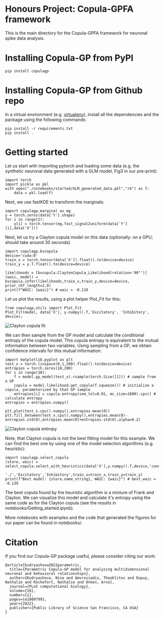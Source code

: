 # Honours Project: Copula-GPFA framework

This is the main directory for the Copula-GPFA framework for neuronal spike data analysis. 

# Installing Copula-GP from PyPI

```
pip install copulagp
```

# Installing Copula-GP from Github repo

In a virtual environment (e.g. [virtualenv](https://pypi.org/project/virtualenv/)), install all the dependencies and the package using the following commands:
```
pip install -r requirements.txt
pip install .
```

# Getting started

Let us start with importing pytorch and loading some data (e.g. the synthetic neuronal data generated with a GLM model, Fig3 in our pre-print):
```
import torch
import pickle as pkl
with open("./notebooks/started/GLM_generated_data.pkl","rb") as f:
    data = pkl.load(f)
```

Next, we use fastKDE to transform the marginals:
```
import copulagp.marginal as mg
y = torch.zeros(data['Y'].shape)
for i in range(2):
    y[i] = torch.tensor(mg.fast_signal2uniform(data['Y'][i],data['X']))
```

Next, let us try a Clayton copula model on this data (optionally: on a GPU; should take around 30 seconds)
```
import copulagp.bvcopula
device='cuda:0'
train_x = torch.tensor(data['X']).float().to(device=device)
train_y = y.T.float().to(device=device)

likelihoods = [bvcopula.ClaytonCopula_Likelihood(rotation='90°')]
(waic, model) = bvcopula.infer(likelihoods,train_x,train_y,device=device, prior_rbf_length=2.0)
print(f"WAIC: {waic}") # waic = -0.119
```

Let us plot the results, using a plot helper Plot_Fit for this:
```
from copulagp.utils import Plot_Fit
Plot_Fit(model, data['X'], y.numpy().T,'Excitatory', 'Inhibitory', device);
```
![Clayton copula fit](notebooks/started/clayton.png)

We can then sample from the GP model and calculate the conditional entropy of the copula model. This copula entropy is equivalent to the mutual information between two variables. Using sampling from a GP, we obtain confidence intervals for this mutual information:
```
import matplotlib.pyplot as plt
test_x = torch.linspace(0,1,200).float().to(device=device)
entropies = torch.zeros(10,200)
for i in range(10): 
    f = model.gp_model(test_x).rsample(torch.Size([1])) # sample from a GP
    copula = model.likelihood.get_copula(f.squeeze()) # initialize a copula, parameterized by that GP sample
    entropies[i] = copula.entropy(sem_tol=0.01, mc_size=1000).cpu() # calculate entropy
entropies = entropies.numpy()

plt.plot(test_x.cpu().numpy(),entropies.mean(0))
plt.fill_between(test_x.cpu().numpy(),entropies.mean(0)-entropies.std(0),entropies.mean(0)+entropies.std(0),alpha=0.2)
```
![Clayton copula entropy](notebooks/started/clayton_entropy.png)

Note, that Clayton copula is not the best fitting model for this example. We can find the best one by using one of the model selection algorithms (e.g. heuristic):

```
import copulagp.select_copula
(store, waic) = select_copula.select_with_heuristics(data['X'],y.numpy().T,device,'cond',\
                                            './','Excitatory','Inhibitory',train_x=train_x,train_y=train_y)
print(f"Best model: {store.name_string}, WAIC: {waic}") # best_waic = -0.139
```

The best copula found by the heuristic algorithm is a mixture of Frank and Clayton. We can visualize this model and calculate it's entropy using the same code as for the Clayton copula (see the results in notebooks/Getting_started.ipynb).

More notebooks with examples and the code that generated the figures for our paper can be found in notebooks/.

# Citation

If you find our Copula-GP package useful, please consider citing our work:

```
@article{kudryashova2022parametric,
  title={Parametric Copula-GP model for analyzing multidimensional neuronal and behavioral relationships},
  author={Kudryashova, Nina and Amvrosiadis, Theoklitos and Dupuy, Nathalie and Rochefort, Nathalie and Onken, Arno},
  journal={PLoS computational biology},
  volume={18},
  number={1},
  pages={e1009799},
  year={2022},
  publisher={Public Library of Science San Francisco, CA USA}
}
```
